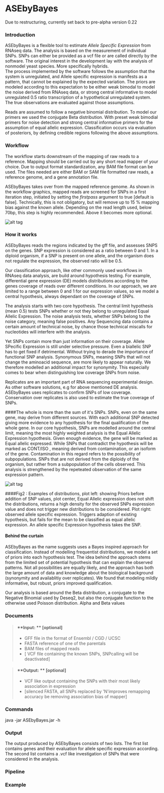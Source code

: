 # ASEbyBayes

Due to restructuring, currently set back to pre-alpha version 0.22

### <i class="icon-file"></i> **Introduction**

ASEbyBayes is a flexible tool to estimate _Allele Specific Expression_ from RNAseq data.
The analysis is based on the measurement of individual SNPs. SNPs can either be provided as a vcf file or are called directly by the software. The original interest in the development lay with the analysis of nonmodel yeast species. More specifically hybrids.  
The process implemented by the software follows the assumption that the system is unregulated, and Allele specific expression is manifests as a pattern, that cannot be explained by the expected variation. The priors are modeled according to this expectation to be either weak bimodal to model the noise derived from RNAseq data, or strong central informative to model unregulated 0.5 ratio transcription of a hypothetical unregulated system. The true observations are evaluated against those assumptions.

Reads are assumed to follow a negative binomial distribution. To model our primers we used the conjugate Beta distribution. With preset weak bimodial primers for noise detection and strong central informative primers for the assumption of equal allelic expression. Classification occurs via evaluation of posteriors, by defining credible regions following the above assumptions.


### Workflow

The workflow starts downstream of the mapping of raw reads to a reference. Mapping should be carried out by any short read mapper of your choice. Due to output format standardization, any BAM file format can be used. The files needed are either BAM or SAM file formatted raw reads,  a reference genome, and a gene annotation file. 

ASEbyBayes takes over from the mapped reference genome. As shown in the workflow graphics, mapped reads are screened for SNPs in a first iteration step, initiated by setting the *firstpass* argument to true [default is false]. Technically, this is not obligatory, but will remove up to 15 % mapping bias against the known allele. Depending on the read length used,  below 70bp, this step is highly recommended. Above it becomes more optional. 


![alt tag](http://ernstthuer.eu/workflow_v2.png "Essential workflow")


### How it works 


ASEbyBayes reads the regions indicated by the gff file, and assesses SNPS on the genes.  SNP expression is considered as a ratio between 0 and 1. In a diploid organism, if a SNP is present on one allele, and the organism does not regulate the expression, the observed ratio will be 0.5. 

Our classification approach, like other commonly used workflows in RNAseq data analysis, are build around hypothesis testing. For example, differential gene expression (DE) models distributions according to the genes coverage of reads over different conditions. In our approach, we are limited to a range between 0 and 1 for our expression values, so we model a central hypothesis, always dependant on the coverage of SNPs.

The analysis starts with two core hypothesis. The central limit hypothesis (mean 0.5) tests SNPs whether or not they belong to unregulated Equal Allelic Expression. The noise analysis tests, whether SNPs belong to the noise category, meaning false positives. Any Sequencing data contains a certain amount of technical noise, by chance those technical miscalls for nucleotides will interfere with the analysis.

Yet SNPs contain more than just information on their coverage. Allele SPecific Expression is still under selective pressure. Even a biallelic SNP has to get fixed if detrimental. Without trying to derade the importance of functional SNP analysis. Synonymous SNPs, meaning SNPs that will not change the aminoacid sequence, are more likely to appear naturally. We therefore modelled an additional impact for synonymity. This especially comes to bear when distinguishing low coverage SNPs from noise. 

Replicates are an important part of RNA sequencing experimental design. As other software solutions, e.g for above mentioned DE analysis. ASEbyBayes uses replicates to confirm SNPs of low coverage. Conservation over replicates is also used to estimate the true coverage of SNPs.

####The whole is more than the sum of it's SNPs.
SNPs, even on the same gene, may derive from different sources.  With each additional SNP detected giving more evidence to any hypothesis for the final qualification of the whole gene.
In our core hypothesis, SNPs are modelled around the central limit, meaning the most highly weighted analysis is the Equal Allelic Expression hypothesis. Given enough evidence, the gene will be marked as Equal allelic expressed. While SNPs that contradict the hypothesis will be marked as CONT/ISO , meaning derived from contamination, or an isoform of the gene.
Contamination in this regard refers to the possibility of subpopulations. SNPs that are not derived from the diploidy of the organism, but rather from a subpopulation of the cells observed. This analysis is strengthened by the repeteated observation of the same expression pattern.

![alt tag](http://ernstthuer.eu/triplot_1.jpeg "Distributions")

####Fig2 : 
Examples of distributions,  plot left: showing Priors before addition of SNP values,  plot center,  Equal Allelic expression does not shift the distributions, returns a high density for the observed SNPs expression value and does not trigger new distributions to be considered. Plot right: observed allele specific expression. Triggers adaption of existing hypothesis, but fails for the mean to be classified as equal allelic expression. An allele specific Expression hypothesis takes the SNP.

#### Behind the curtain
ASEbyBayes as the name suggests uses a Bayes inspired approach for classification. Instead of modelling frequentist distributions, we model a set of priors into each hypothesis test. The idea behind the approach stems from the limited set of potential hypothesis that can explain the observed patterns. Not all possibilities are equally likely, and the approach has both the large amount of data and knowledge about the biological background (synonymity and availablitiy over replicates). We found that modeling mildly informative, but robust, priors improved qualification. 

Our analysis is based around the Beta distribution, a conjugate to the Negative Binomial used by Deseq2, but also the conjugate function to the otherwise used Poisson distribution. Alpha and Beta values 


### <i class="icon-file"></i> **Documents**

> #### <i class="icon-download"></i>**Input:     ** [optional]
>- GFF file in the format of Ensembl / CGD / UCSC 
>- FASTA reference of one of the parentals 
>- BAM files of mapped reads 
>- [ VCF file containing the known SNPs,  SNPcalling will be deactivated]

> #### <i class="icon-upload"></i> **Output: ** [optional]
>- VCF like output containing the SNPs with their most likely association in expression
>- [silenced FASTA,  all SNPs replaced by 'N'improves remapping accuracy be removing association bias of mapper]

### <i class="icon-file"></i> **Commands**
java -jar ASEbyBayes.jar -h 


### <i class="icon-file"></i> **Output**

The output produced by ASEbyBayes consists of two lists.  The first list contains genes and their evaluation for allele specific expression according. 
The second list contains a .vcf like investigation of SNPs that were considered in the analysis.


### <i class="icon-file"></i> **Pipeline**





### <i class="icon-file"></i> **Example**







